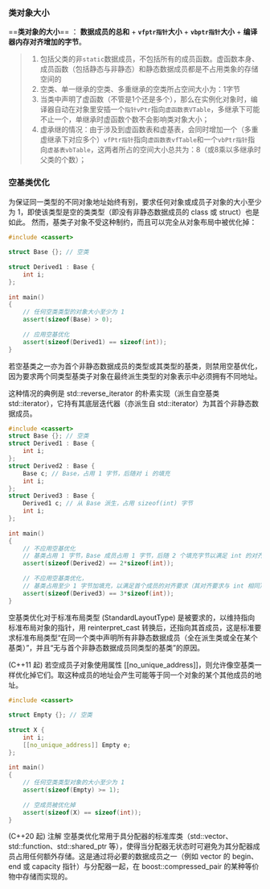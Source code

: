 ### 类对象大小
==**类对象的大小**== ： **数据成员的总和** + **`vfptr指针`大小** + **`vbptr指针`大小** + **编译器内存对齐增加的字节**。

> 1. 包括父类的非`static`数据成员，不包括所有的成员函数。虚函数本身、成员函数（包括静态与非静态）和静态数据成员都是不占用类象的存储空间的
> 2. 空类、单一继承的空类、多重继承的空类所占空间大小为：1字节
> 3. 当类中声明了虚函数（不管是1个还是多个），那么在实例化对象时，编译器自动在对象里安插一个`指针vPtr`指向`虚函数表VTable`，多继承下可能不止一个，单继承时虚函数个数不会影响类对象大小；
> 4. 虚承继的情况：由于涉及到虚函数表和虚基表，会同时增加一个（多重虚继承下对应多个）`vfPtr指针`指向`虚函数表vfTable`和一个`vbPtr指针`指向`虚基表vbTable`，这两者所占的空间大小总共为：8（或8乘以多继承时父类的个数）；


### 空基类优化
为保证同一类型的不同对象地址始终有别，要求任何对象或成员子对象的大小至少为 1，即使该类型是空的类类型（即没有非静态数据成员的 class 或 struct）也是如此。
然而，基类子对象不受这种制约，而且可以完全从对象布局中被优化掉：

```cpp
#include <cassert>
 
struct Base {}; // 空类
 
struct Derived1 : Base {
    int i;
};
 
int main()
{
    // 任何空类类型的对象大小至少为 1
    assert(sizeof(Base) > 0);
 
    // 应用空基优化
    assert(sizeof(Derived1) == sizeof(int));
}

```
若空基类之一亦为首个非静态数据成员的类型或其类型的基类，则禁用空基优化，因为要求两个同类型基类子对象在最终派生类型的对象表示中必须拥有不同地址。

这种情况的典例是 std::reverse_iterator 的朴素实现（派生自空基类 std::iterator），它持有其底层迭代器（亦派生自 std::iterator）为其首个非静态数据成员。

```cpp
#include <cassert>
struct Base {}; // 空类
struct Derived1 : Base {
    int i;
};
struct Derived2 : Base {
    Base c; // Base，占用 1 字节，后随对 i 的填充
    int i;
};
struct Derived3 : Base {
    Derived1 c; // 从 Base 派生，占用 sizeof(int) 字节
    int i;
};
 
int main()
{
    // 不应用空基优化
    // 基类占用 1 字节，Base 成员占用 1 字节，后随 2 个填充字节以满足 int 的对齐要求
    assert(sizeof(Derived2) == 2*sizeof(int));
 
    // 不应用空基类优化，
    // 基类占用至少 1 字节加填充，以满足首个成员的对齐要求（其对齐要求与 int 相同）
    assert(sizeof(Derived3) == 3*sizeof(int));
}
```
空基类优化对于标准布局类型 (StandardLayoutType) 是被要求的，以维持指向标准布局对象的指针，用 reinterpret_cast 转换后，还指向其首成员，这是标准要求标准布局类型“在同一个类中声明所有非静态数据成员（全在派生类或全在某个基类）”，并且“无与首个非静态数据成员同类型的基类”的原因。

(C++11 起)
若空成员子对象使用属性 [[no_unique_address]]，则允许像空基类一样优化掉它们。取这种成员的地址会产生可能等于同一个对象的某个其他成员的地址。

```cpp
#include <cassert>
 
struct Empty {}; // 空类
 
struct X {
    int i;
    [[no_unique_address]] Empty e;
};
 
int main()
{
    // 任何空类类型对象的大小至少为 1
    assert(sizeof(Empty) >= 1);
 
    // 空成员被优化掉
    assert(sizeof(X) == sizeof(int));
}
```
(C++20 起)
注解
空基类优化常用于具分配器的标准库类（std::vector、std::function、std::shared_ptr 等），使得当分配器无状态时可避免为其分配器成员占用任何额外存储。这是通过将必要的数据成员之一（例如 vector 的 begin、end 或 capacity 指针）与分配器一起，在 boost::compressed_pair 的某种等价物中存储而实现的。